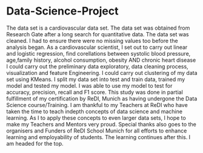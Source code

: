 # Data-Science-Project
The data set is a cardiovascular data set. The data set was obtained from Research Gate after a long search for quantitative data.
The data set was cleaned. I had to ensure there were no missing values too before the analysis began.
As a cardiovascular scientist, I set out to carry out linear and logistic regression, find corellations between systolic blood pressure, age,family history, alcohol consumption, obesity AND chronic heart disease 
I could carry out the preliminary data exploratory, data cleaning process, visualization and feature Engineering.
I could carry out clustering of my data set using KMeans.
I split my data set into test and train data, trained my model and tested my model. 
I was able to use my model to test for accuracy, precision, recall and F1 score.
This study was done in partial fulfillment of my certification by ReDI, Munich as having undergone the Data Science course/Training. 
I am thankful to my Teachers at ReDI who have taken the time to teach indepth concepts of data science and machine learning. As I to apply these concepts to even larger data sets, I hope to make my Teachers and Mentors very proud. Special thanks also goes to the organisers and Funders of ReDI School Munich for all efforts to enhance learning and employability of students.
The learning continues after this. I am headed for the top.
